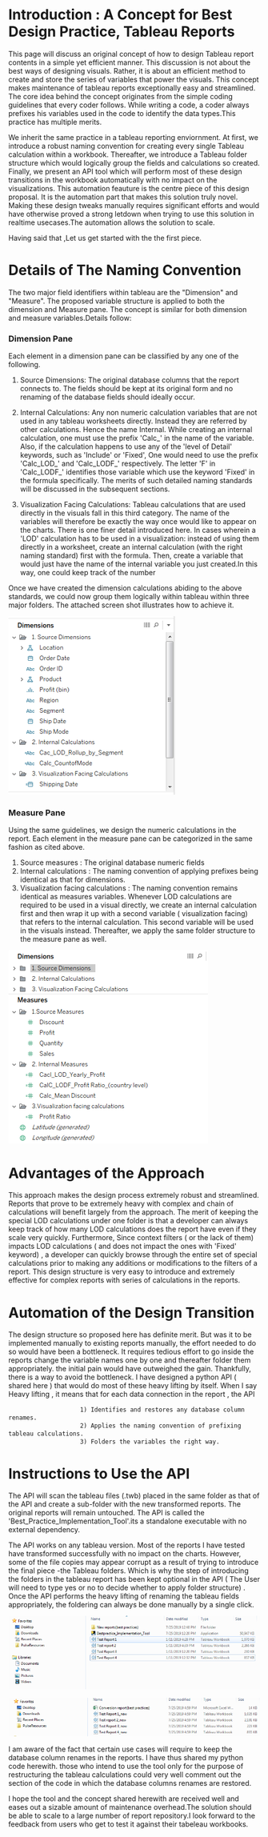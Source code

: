# Introduction : A Concept for Best  Design Practice, Tableau Reports

This page will discuss an original concept of how to design Tableau report contents in a simple yet efficient manner. This discussion is not about the best ways of designing visuals. Rather, it is about an efficient method to create and store the series of variables that power the visuals. This concept makes maintenance of tableau reports exceptionally easy and streamlined. 
The core idea behind the concept originates from the simple coding guidelines that every coder follows. While writing a code, a coder always prefixes his variables used in the code to identify the data types.This practice has multiple merits.

We inherit the same practice in a tableau reporting enviornment. At first, we introduce a robust naming convention for creating every single Tableau calculation within a workbook. Thereafter, we introduce a Tableau folder structure which would logically group the fields and calculations so created. Finally, we present an API tool which will perform most of these design transitions in the workbook automatically with no impact on the visualizations. 
This automation feauture is the centre piece of this design proposal. It is the automation part that makes this solution truly novel. Making these design tweaks manually requires significant efforts and would have otherwise proved a strong letdown when trying to use this solution in realtime usecases.The automation allows the solution to scale.

Having said that ,Let us get started with the the first piece.

#  Details of The Naming Convention

The two major field identifiers within tableau are the "Dimension" and "Measure". The proposed variable structure is applied to both the dimension and Measure pane. The concept is similar for both dimension and measure variables.Details follow:

###  Dimension Pane
Each element in a dimension pane can be classified by any one of the following.

 1. Source Dimensions: The original database columns that the report connects to. The fields should be kept at its original form and no renaming of the database fields should ideally occur.

 2. Internal Calculations: Any non numeric calculation variables that are not used in any tableau worksheets directly. Instead they are referred by other calculations. Hence the name Internal. While creating an internal calculation, one must use the prefix 'Calc_' in the name of the variable. Also, if the calculation happens to use any of the 'level of Detail' keywords, such as 'Include' or 'Fixed', One would need to use the prefix 'Calc_LOD_' and 'Calc_LODF_' respectively. The letter 'F' in 'Calc_LODF_'  identifies those variable which use the keyword 'Fixed' in the formula specifically. The merits of such detailed naming standards will be discussed in the subsequent sections.

 
 3. Visualization Facing Calculations: Tableau calculations that are used directly in the visuals fall in this third category. The name of the variables will therefore be exactly the way once would like to appear on the charts. There is one finer detail introduced here. In cases wherein a 'LOD' calculation has to be used in a visualization: instead of using them directly in a worksheet, create an internal calculation (with the right naming standard) first with the formula. Then, create a variable that would just have the name of the internal variable you just created.In this way, one could keep track of the number 

Once we have created the dimension calculations abiding to the above standards, we could now group them logically within tableau within three major folders. The attached screen shot illustrates how to achieve it.

![](https://github.com/Priyak1985/Tableau-Best-Practice-Concept/blob/master/Screen%20shot%201.PNG)

###  Measure Pane

Using the same guidelines, we design the numeric calculations in the report. Each element in the measure pane can be categorized in the same fashion as cited above. 

  1. Source measures : The original database numeric fields
  2. Internal calculations : The naming convention of applying prefixes being identical as that for dimensions.
  3. Visualization facing calculations : The naming convention remains identical as measures variables. Whenever LOD calculations are required to be used in a visual directly, we create an internal calculation first and then wrap it up with a second variable ( visualization facing) that refers to the internal calculation. This second variable will be used in the visuals instead. 
Thereafter, we apply the same folder structure to the measure pane as well.


![](https://github.com/Priyak1985/Tableau-Best-Practice-Concept/blob/master/Screen%20shot%202.PNG)


# Advantages of the Approach

This approach makes the design process extremely robust and streamlined. Reports that prove to be extremely heavy with complex and chain of calculations will benefit largely from the approach. The merit of keeping the special LOD calculations under one folder is that a developer can always keep track of how many LOD calculations does the report have even if they scale very quickly. Furthermore, Since context filters ( or the lack of them) impacts LOD calculations ( and does not impact the ones with 'Fixed' keyword) , a developer can quickly browse through the entire set of special calculations prior to making any additions or modifications to the filters of a report.
This design structure is very easy to introduce and extremely effective for complex reports with series of calculations in the reports. 

# Automation of the Design Transition
The design structure so proposed here has definite merit. But was it to be implemented manually to existing reports manually, the effort needed to do so would have been a bottleneck. It requires tedious effort to go inside the reports change the variable names one by one and thereafter folder them appropriately. the initial pain would have outweighed the gain.
Thankfully, there is a way to avoid the bottleneck. I have designed a python API ( shared here ) that would do most of these heavy lifting by itself. When I say Heavy lifting , it means that for each data connection in the report , the API
    
                        1) Identifies and restores any database column renames.
                        2) Applies the naming convention of prefixing tableau calculations. 
                        3) Folders the variables the right way.


# Instructions to Use the API

The API will scan the tableau files (.twb) placed in the same folder as that of the API and create a sub-folder with the new transformed reports. The original reports will remain untouched. The API is called the  'Best_Practice_Implementation_Tool'.its a standalone executable with no external dependency.

The API works on any tableau version. Most of the reports I have tested have transformed successfully with no impact on the charts. However, some of the file copies may appear corrupt as a result of trying to introduce the final piece -the Tableau folders. Which is why the step of introducing the folders in the tableau report has been kept optional in the API ( The User will need to type yes or no to decide whether to apply folder structure) . Once the API performs the heavy lifting of renaming the tableau fields appropriately, the foldering can always be done manually by a single click.


![](https://github.com/Priyak1985/Tableau-Best-Practice-Concept/blob/master/Screen%20shot%203.PNG)

![](https://github.com/Priyak1985/Tableau-Best-Practice-Concept/blob/master/Screen%20shot%204.PNG)


I am aware of the fact that certain use cases will require to keep the database column renames in the reports. I have thus shared my python code herewith. those who intend to use the tool only for the purpose of restructuring the tableau calculations could very well comment out the section of the code in which the database columns renames are restored.

I hope the tool and the concept shared herewith are received well and eases out a sizable amount of maintenance overhead.The solution should be able to scale to a large number of report repository.I look forward to the feedback from users who get to test it against their tabeleau workbooks. 
